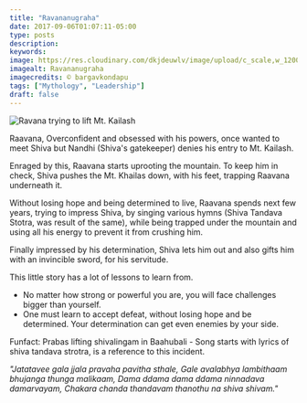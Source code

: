 ```yaml
---
title: "Ravananugraha"
date: 2017-09-06T01:07:11-05:00
type: posts
description:
keywords:
image: https://res.cloudinary.com/dkjdeuwlv/image/upload/c_scale,w_1200,q_auto/v1541960695/bargavkondapu.com/posts/raavana-anugraha.png
imagealt: Ravananugraha
imagecredits: © bargavkondapu
tags: ["Mythology", "Leadership"]
draft: false
---
```

[comment]: # ( Post include personal views, articles, tutorials. )

![Ravana trying to lift Mt. Kailash](https://res.cloudinary.com/dkjdeuwlv/image/upload/c_scale,w_auto,q_auto/v1541960695/bargavkondapu.com/posts/raavana-anugraha.png)

Raavana, Overconfident and obsessed with his powers, once wanted to meet Shiva but Nandhi (Shiva's gatekeeper) denies his entry to Mt. Kailash.  

Enraged by this, Raavana starts uprooting the mountain. To keep him in check, Shiva pushes the Mt. Khailas down, with his feet, trapping Raavana underneath it.  

Without losing hope and being determined to live, Raavana spends next few years, trying to impress Shiva, by singing various hymns (Shiva Tandava Stotra, was result of the same), while being trapped under the mountain and using all his energy to prevent it from crushing him.  

Finally impressed by his determination, Shiva lets him out and also gifts him with an invincible sword, for his servitude.

This little story has a lot of lessons to learn from.
- No matter how strong or powerful you are, you will face challenges bigger than yourself.
- One must learn to accept defeat, without losing hope and be determined. Your determination can get even enemies by your side.

Funfact: Prabas lifting shivalingam in Baahubali - Song starts with lyrics of shiva tandava strotra, is a reference to this incident.

*"Jatatavee gala jjala pravaha pavitha sthale, Gale avalabhya lambithaam bhujanga thunga malikaam, Dama ddama dama ddama ninnadava damarvayam, Chakara chanda thandavam thanothu na shiva shivam."*
